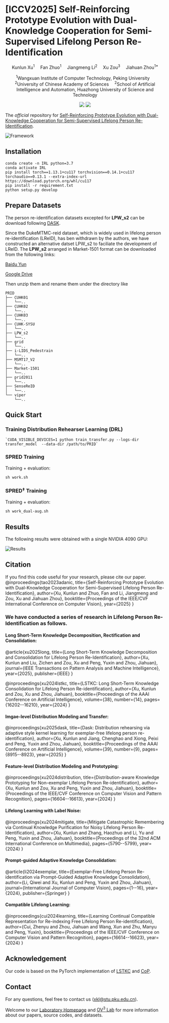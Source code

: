 # [ICCV2025] Self-Reinforcing Prototype Evolution with Dual-Knowledge Cooperation for Semi-Supervised Lifelong Person Re-Identification 

<div align="center">

<div>
      Kunlun Xu<sup>1</sup>&emsp; Fan Zhuo<sup>1</sup>&emsp;  Jiangmeng Li<sup>2</sup>&emsp; Xu Zou<sup>3</sup>&emsp; Jiahuan Zhou<sup>1*</sup>
  </div>
<div>

  <sup>1</sup>Wangxuan Institute of Computer Technology, Peking University&emsp; <sup>2</sup>University of Chinese Academy of Sciences&emsp; <sup>2</sup>School of Artificial Intelligence and Automation, Huazhong University of Science and Technology

</div>
</div>
<p align="center">
<a href='https://arxiv.org/pdf/2507.01884'><img src='https://img.shields.io/badge/Arxiv-2507.01884-A42C25.svg?logo=arXiv'></a>
  <a href="https://github.com/zhoujiahuan1991/ICCV2025-SPRED"><img src="https://hitscounter.dev/api/hit?url=https%3A%2F%2Fgithub.com%2Fzhoujiahuan1991%2FICCV2025-SPRED&label=SPRED&icon=github&color=%233d8bfd&message=&style=flat&tz=UTC"></a>
</p>

The *official* repository for  [Self-Reinforcing Prototype Evolution with Dual-Knowledge Cooperation for Semi-Supervised Lifelong Person Re-Identification](https://arxiv.org/abs/2507.01884).

![Framework](figs/framework.png)


## Installation
```shell
conda create -n IRL python=3.7
conda activate IRL
pip install torch==1.13.1+cu117 torchvision==0.14.1+cu117 torchaudio==0.13.1 --extra-index-url https://download.pytorch.org/whl/cu117
pip install -r requirement.txt
python setup.py develop
```
## Prepare Datasets
The person re-identification datasets excepted for **LPW_s2** can be download following [DASK](https://github.com/zhoujiahuan1991/AAAI2025-LReID-DASK).

Since the DukeMTMC-reid dataset, which is widely used in lifelong person re-identification (LReID), has ben withdrawn by the authors, we have constructed an alternative datset LPW_s2 to faciliate the development of LReID. The **LPW_s2** arranged in Market-1501 format can be downloaded from the following links:

[Baidu Yun](https://pan.baidu.com/s/14NDh1TFB6l6Uvb5NSfh3Yg?pwd=2047)

[Google Drive](https://drive.google.com/file/d/1fq9AvseqRew20Cp8drMGoWuZ1hNdPPZK/view?usp=sharing)


Then unzip them and rename them under the directory like
```
PRID
├── CUHK01
│   └──..
├── CUHK02
│   └──..
├── CUHK03
│   └──..
├── CUHK-SYSU
│   └──..
├── LPW_s2
│   └──..
├── grid
│   └──..
├── i-LIDS_Pedestrain
│   └──..
├── MSMT17_V2
│   └──..
├── Market-1501
│   └──..
├── prid2011
│   └──..
├── SenseReID
│   └──..
└── viper
    └──..
```
## Quick Start
### Training Distribution Rehearser Learning (DRL)
```shell
`CUDA_VISIBLE_DEVICES=1 python train_transfer.py --logs-dir transfer_model  --data-dir /path/to/PRID`
```

### SPRED Training 
Training + evaluation:
```shell
sh work.sh
```
### SPRED$^\ddag$ Training 
Training + evaluation:
```shell
sh work_dual-aug.sh
```

## Results
The following results were obtained with a single NVIDIA 4090 GPU:

![Results](figs/results.png)

## Citation
If you find this code useful for your research, please cite our paper.
@inproceedings{tao2023adanic,
  title={Self-Reinforcing Prototype Evolution with Dual-Knowledge Cooperation for Semi-Supervised Lifelong Person Re-Identification},
  author={Xu, Kunlun and Zhuo, Fan and Li, Jiangmeng and Zou, Xu and Jiahuan Zhou},
  booktitle={Proceedings of the IEEE/CVF International Conference on Computer Vision},
  year={2025}
}


### We have conducted a series of research in Lifelong Person Re-Identification as follows.

#### Long Short-Term Knowledge Decomposition, Rectification and Consolidation:
@article{xu2025long,
  title={Long Short-Term Knowledge Decomposition and Consolidation for Lifelong Person Re-Identification},
  author={Xu, Kunlun and Liu, Zichen and Zou, Xu and Peng, Yuxin and Zhou, Jiahuan},
  journal={IEEE Transactions on Pattern Analysis and Machine Intelligence},
  year={2025},
  publisher={IEEE}
}

@inproceedings{xu2024lstkc,
  title={LSTKC: Long Short-Term Knowledge Consolidation for Lifelong Person Re-identification},
  author={Xu, Kunlun and Zou, Xu and Zhou, Jiahuan},
  booktitle={Proceedings of the AAAI Conference on Artificial Intelligence},
  volume={38},
  number={14},
  pages={16202--16210},
  year={2024}
}

#### Imgae-level Distribution Modeling and Transfer:
@inproceedings{xu2025dask,
  title={Dask: Distribution rehearsing via adaptive style kernel learning for exemplar-free lifelong person re-identification},
  author={Xu, Kunlun and Jiang, Chenghao and Xiong, Peixi and Peng, Yuxin and Zhou, Jiahuan},
  booktitle={Proceedings of the AAAI Conference on Artificial Intelligence},
  volume={39},
  number={9},
  pages={8915--8923},
  year={2025}
}

#### Feature-level Distribution Modeling and Prototyping:
@inproceedings{xu2024distribution,
  title={Distribution-aware Knowledge Prototyping for Non-exemplar Lifelong Person Re-identification},
  author={Xu, Kunlun and Zou, Xu and Peng, Yuxin and Zhou, Jiahuan},
  booktitle={Proceedings of the IEEE/CVF Conference on Computer Vision and Pattern Recognition},
  pages={16604--16613},
  year={2024}
}



#### Lifelong Learning with Label Noise: 
@inproceedings{xu2024mitigate,
  title={Mitigate Catastrophic Remembering via Continual Knowledge Purification for Noisy Lifelong Person Re-Identification},
  author={Xu, Kunlun and Zhang, Haozhuo and Li, Yu and Peng, Yuxin and Zhou, Jiahuan},
  booktitle={Proceedings of the 32nd ACM International Conference on Multimedia},
  pages={5790--5799},
  year={2024}
}

#### Prompt-guided Adaptive Knowledge Consolidation:
@article{li2024exemplar,
  title={Exemplar-Free Lifelong Person Re-identification via Prompt-Guided Adaptive Knowledge Consolidation},
  author={Li, Qiwei and Xu, Kunlun and Peng, Yuxin and Zhou, Jiahuan},
  journal={International Journal of Computer Vision},
  pages={1--16},
  year={2024},
  publisher={Springer}
}

#### Compatible Lifelong Learning:
@inproceedings{cui2024learning,
  title={Learning Continual Compatible Representation for Re-indexing Free Lifelong Person Re-identification},
  author={Cui, Zhenyu and Zhou, Jiahuan and Wang, Xun and Zhu, Manyu and Peng, Yuxin},
  booktitle={Proceedings of the IEEE/CVF Conference on Computer Vision and Pattern Recognition},
  pages={16614--16623},
  year={2024}
}

## Acknowledgement
Our code is based on the PyTorch implementation of [LSTKC](https://github.com/zhoujiahuan1991/AAAI2024-LSTKC) and [CoP](https://github.com/vimar-gu/ColorPromptReID).

## Contact

For any questions, feel free to contact us (xkl@stu.pku.edu.cn).

Welcome to our [Laboratory Homepage](http://www.icst.pku.edu.cn/mipl/home/) and [OV<sup>3</sup> Lab](https://zhoujiahuan1991.github.io/) for more information about our papers, source codes, and datasets.

